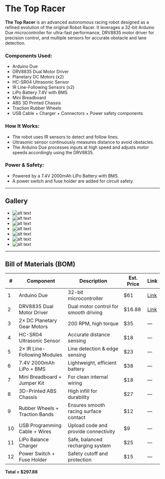 # The Top Racer 

**The Top Racer** is an advanced autonomous racing robot designed as a refined evolution of the original Robot Racer. It leverages a 32-bit Arduino Due microcontroller for ultra-fast performance, DRV8835 motor driver for precision control, and multiple sensors for accurate obstacle and lane detection.


###  Components Used:
- Arduino Due
- DRV8835 Dual Motor Driver
- Planetary DC Motors (x2)
- HC-SR04 Ultrasonic Sensor
- IR Line-Following Sensors (x2)
- LiPo Battery 7.4V with BMS
- Mini Breadboard
- ABS 3D Printed Chassis
- Traction Rubber Wheels
- USB Cable + Charger + Connectors + Power safety components

###  How It Works:
- The robot uses IR sensors to detect and follow lines.
- Ultrasonic sensor continuously measures distance to avoid obstacles.
- The Arduino Due processes inputs at high speed and adjusts motor speeds accordingly using the DRV8835.

###  Power & Safety:
- Powered by a 7.4V 2000mAh LiPo Battery with BMS.
- A power switch and fuse holder are added for circuit safety.
---
## Gallery

- ![alt text](photos/part1.png) 
- ![alt text](photos/part2.png) 
- ![alt text](photos/part3.png)
- ![alt text](photos/1.jpg)
- ![alt text](photos/2.jpg)
- ![alt text](photos/3.jpg)
- ![alt text](photos/4.jpg)

---

##  Bill of Materials (BOM)

| # | Component                        | Description                                | Est. Price | Link |
|---|----------------------------------|--------------------------------------------|------------|------|
| 1 | Arduino Due                      | 32-bit microcontroller                      | $61        | [Link](https://store.arduino.cc/products/arduino-due) |
| 2 | DRV8835 Dual Motor Driver        | Dual motor control for smooth driving       | $16.88     | [Link](https://thepihut.com/products/pololu-drv8835-dual-motor-driver-kit-for-raspberry-pi) |
| 3 | 2× DC Planetary Gear Motors      | 200 RPM, high torque                        | $35        | — |
| 4 | HC-SR04 Ultrasonic Sensor        | Accurate distance sensing                   | $18        | — |
| 5 | 2× IR Line-Following Modules     | Line detection & edge sensing               | $23        | — |
| 6 | 7.4V 2000mAh LiPo + BMS          | Lightweight, efficient battery              | $38        | — |
| 7 | Mini Breadboard + Jumper Kit     | For clean internal wiring                   | $18        | — |
| 8 | 3D-Printed ABS Chassis           | High infill for durability                  | $27        | — |
| 9 | Rubber Wheels + Traction Bands   | Ensures smooth racing surface contact       | $12        | — |
|10 | USB Programming Cable + Wires    | Upload code and provide connectivity        | $9         | — |
|11 | LiPo Balance Charger             | Safe, balanced recharging system            | $25        | — |
|12 | Power Switch + Fuse Holder       | Safety cutoff and protection                | $15        | — |

**Total = $297.88**



